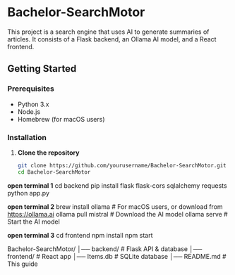 # Bachelor-SearchMotor

This project is a search engine that uses AI to generate summaries of articles. It consists of a Flask backend, an Ollama AI model, and a React frontend.

## Getting Started

### Prerequisites

- Python 3.x
- Node.js
- Homebrew (for macOS users)

### Installation

1. **Clone the repository**

   ```bash
   git clone https://github.com/yourusername/Bachelor-SearchMotor.git
   cd Bachelor-SearchMotor

**open terminal 1**
   cd backend
pip install flask flask-cors sqlalchemy requests
python app.py

**open terminal 2**
brew install ollama  # For macOS users, or download from https://ollama.ai
ollama pull mistral  # Download the AI model
ollama serve  # Start the AI model

**open terminal 3**
cd frontend
npm install
npm start

Bachelor-SearchMotor/
│── backend/        # Flask API & database
│── frontend/       # React app
│── Items.db        # SQLite database
│── README.md       # This guide